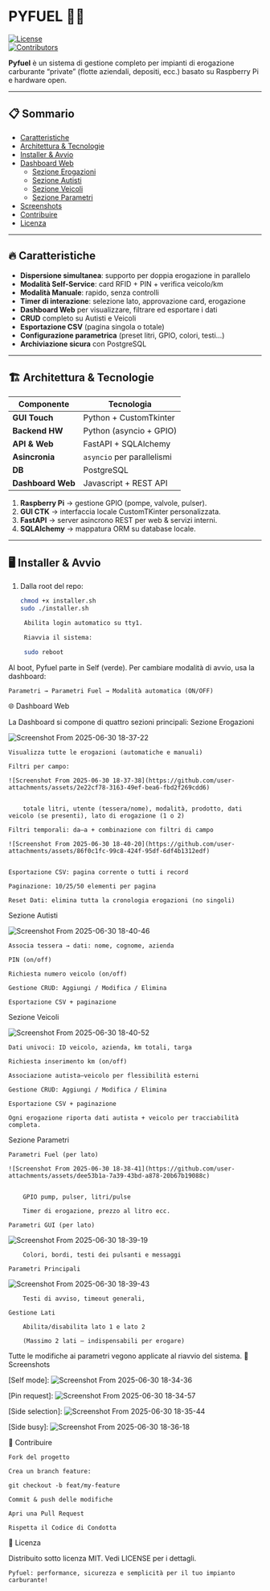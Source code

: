 # PYFUEL 🚀⛽

[![License](https://img.shields.io/badge/license-MIT-blue.svg)](LICENSE)  
[![Contributors](https://img.shields.io/github/contributors/your-username/pyfuel)](https://github.com/your-username/pyfuel/graphs/contributors)

**Pyfuel** è un sistema di gestione completo per impianti di erogazione carburante “private” (flotte aziendali, depositi, ecc.) basato su Raspberry Pi e hardware open.

---

## 📋 Sommario

- [Caratteristiche](#-caratteristiche)  
- [Architettura & Tecnologie](#-architettura--tecnologie)  
- [Installer & Avvio](#-installer--avvio)  
- [Dashboard Web](#-dashboard-web)  
  - [Sezione Erogazioni](#sezione-erogazioni)  
  - [Sezione Autisti](#sezione-autisti)  
  - [Sezione Veicoli](#sezione-veicoli)  
  - [Sezione Parametri](#sezione-parametri)  
- [Screenshots](#-screenshots)  
- [Contribuire](#-contribuire)  
- [Licenza](#-licenza)  

---

## 🔥 Caratteristiche

- **Dispersione simultanea**: supporto per doppia erogazione in parallelo  
- **Modalità Self-Service**: card RFID + PIN + verifica veicolo/km  
- **Modalità Manuale**: rapido, senza controlli  
- **Timer di interazione**: selezione lato, approvazione card, erogazione  
- **Dashboard Web** per visualizzare, filtrare ed esportare i dati  
- **CRUD** completo su Autisti e Veicoli  
- **Esportazione CSV** (pagina singola o totale)  
- **Configurazione parametrica** (pre­set litri, GPIO, colori, testi…)  
- **Archiviazione sicura** con PostgreSQL  

---

## 🏗 Architettura & Tecnologie

| Componente         | Tecnologia                |
|--------------------|---------------------------|
| **GUI Touch**      | Python + CustomTkinter    |
| **Backend HW**     | Python (asyncio + GPIO)   |
| **API & Web**      | FastAPI + SQLAlchemy      |
| **Asincronia**     | `asyncio` per parallelismi|
| **DB**             | PostgreSQL                |
| **Dashboard Web**  | Javascript + REST API     |

1. **Raspberry Pi** → gestione GPIO (pompe, valvole, pulser).  
2. **GUI CTK** → interfaccia locale CustomTKinter personalizzata.  
3. **FastAPI** → server asincrono REST per web & servizi interni.  
4. **SQLAlchemy** → mappatura ORM su database locale.  

---

## 🖥 Installer & Avvio

1. Dalla root del repo:
   ```bash
   chmod +x installer.sh
   sudo ./installer.sh

    Abilita login automatico su tty1.

    Riavvia il sistema:

    sudo reboot

Al boot, Pyfuel parte in Self (verde). Per cambiare modalità di avvio, usa la dashboard:

    Parametri → Parametri Fuel → Modalità automatica (ON/OFF)

🌐 Dashboard Web

La Dashboard si compone di quattro sezioni principali:
Sezione Erogazioni

![Screenshot From 2025-06-30 18-37-22](https://github.com/user-attachments/assets/c3447974-f5f5-4586-993d-c4859aeef2d7)


    Visualizza tutte le erogazioni (automatiche e manuali)

    Filtri per campo:

    ![Screenshot From 2025-06-30 18-37-38](https://github.com/user-attachments/assets/2e22cf78-3163-49ef-bea6-fbd2f269cdd6)


        totale litri, utente (tessera/nome), modalità, prodotto, dati veicolo (se presenti), lato di erogazione (1 o 2)

    Filtri temporali: da–a + combinazione con filtri di campo

    ![Screenshot From 2025-06-30 18-40-20](https://github.com/user-attachments/assets/86f0c1fc-99c8-424f-95df-6df4b1312edf)


    Esportazione CSV: pagina corrente o tutti i record

    Paginazione: 10/25/50 elementi per pagina

    Reset Dati: elimina tutta la cronologia erogazioni (no singoli)

Sezione Autisti

![Screenshot From 2025-06-30 18-40-46](https://github.com/user-attachments/assets/73921df1-d8bc-4a38-9ac8-49ce68d12f93)


    Associa tessera → dati: nome, cognome, azienda

    PIN (on/off)

    Richiesta numero veicolo (on/off)

    Gestione CRUD: Aggiungi / Modifica / Elimina

    Esportazione CSV + paginazione

Sezione Veicoli

![Screenshot From 2025-06-30 18-40-52](https://github.com/user-attachments/assets/7139036e-e18a-4ead-b63e-da84d44468af)


    Dati univoci: ID veicolo, azienda, km totali, targa

    Richiesta inserimento km (on/off)

    Associazione autista–veicolo per flessibilità esterni

    Gestione CRUD: Aggiungi / Modifica / Elimina

    Esportazione CSV + paginazione

    Ogni erogazione riporta dati autista + veicolo per tracciabilità completa.

Sezione Parametri

    Parametri Fuel (per lato)

    ![Screenshot From 2025-06-30 18-38-41](https://github.com/user-attachments/assets/dee53b1a-7a39-43bd-a878-20b67b19088c)


        GPIO pump, pulser, litri/pulse

        Timer di erogazione, prezzo al litro ecc.

    Parametri GUI (per lato)

![Screenshot From 2025-06-30 18-39-19](https://github.com/user-attachments/assets/21160e9f-77a4-4308-8edd-b1a798bff20e)


        Colori, bordi, testi dei pulsanti e messaggi

    Parametri Principali

![Screenshot From 2025-06-30 18-39-43](https://github.com/user-attachments/assets/0f7821a8-b9c1-4f14-8287-ba8969dd4ff1)


        Testi di avviso, timeout generali,

    Gestione Lati

        Abilita/disabilita lato 1 e lato 2

        (Massimo 2 lati – indispensabili per erogare)

Tutte le modifiche ai parametri vegono applicate al riavvio del sistema.
📸 Screenshots

[Self mode]: ![Screenshot From 2025-06-30 18-34-36](https://github.com/user-attachments/assets/c66c98f0-f161-4c02-bced-5003cddf0fd2)

[Pin request]: ![Screenshot From 2025-06-30 18-34-57](https://github.com/user-attachments/assets/771e61f4-fa38-48f2-aee6-12a1b21d194e)

[Side selection]: ![Screenshot From 2025-06-30 18-35-44](https://github.com/user-attachments/assets/e672a8ab-0c69-4a58-a915-8c4c77087779)

[Side busy]: ![Screenshot From 2025-06-30 18-36-18](https://github.com/user-attachments/assets/247f1ccf-ac2a-4dd8-9a0f-bd7fd9e12f72)


🤝 Contribuire

    Fork del progetto

    Crea un branch feature:

    git checkout -b feat/my-feature

    Commit & push delle modifiche

    Apri una Pull Request

    Rispetta il Codice di Condotta

📄 Licenza

Distribuito sotto licenza MIT. Vedi LICENSE per i dettagli.

    Pyfuel: performance, sicurezza e semplicità per il tuo impianto carburante!
